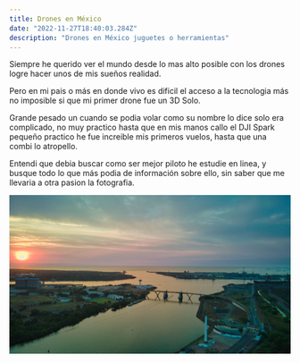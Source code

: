 ```yaml
---
title: Drones en México
date: "2022-11-27T18:40:03.284Z"
description: "Drones en México juguetes o herramientas"
---
```


Siempre he querido ver el mundo desde lo mas alto posible con los drones logre hacer unos de mis sueños realidad.

Pero en mi pais o más en donde vivo es dificil el acceso a la tecnologia más no imposible si que mi primer drone fue un 3D Solo.

Grande pesado un cuando se podia volar como su nombre lo dice solo era complicado, no muy practico hasta que en mis manos callo el DJI Spark pequeño practico he fue increible mis primeros vuelos, hasta que una combi lo atropello.

Entendi que debia buscar como ser mejor piloto he estudie en linea, y busque todo lo que más podia de información sobre ello, sin saber que me llevaria a otra pasion la fotografia.

![Puerto de la Lázaro Cárdenas](./DJI_0007.jpg)
